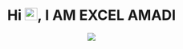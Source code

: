 ## <h1 align="center">Hi <img src="https://media.giphy.com/media/hvRJCLFzcasrR4ia7z/giphy.gif" width="25px" height="25px">, I AM EXCEL AMADI</h1>

<p align="center">
    <img src="https://komarev.com/ghpvc/?username=Xcelsama&color=brightgreen&style=plastic&label=%F0%9F%91%80+Profile+Views">
</p>
